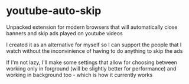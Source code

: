 # youtube-auto-skip

Unpacked extension for modern browsers that will automatically close banners and skip ads played on youtube videos

I created it as an alternative for myself so I can support the people that I watch without the inconvinience of having to do anything to skip the ads

If I'm not lazy, I'll make some settings that allow for choosing between working only in forground (will be slightly better for performance) and working in background too - which is how it currently works
